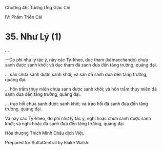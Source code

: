  

Chương 46: Tương Ưng Giác Chi

IV: Phẩm Triền Cái

# 35\. Như Lý (1)

…

—Do phi như lý tác ý, này các Tỷ-kheo, dục tham (kàmacchando) chưa sanh được sanh khởi; và dục tham đã sanh đưa đến tăng trưởng, quảng đại.

… sân chưa sanh được sanh khởi; và sân đã sanh đưa đến tăng trưởng, quảng đại.

… hôn trầm thụy miên chưa sanh được sanh khởi; và hôn trầm thụy miên đã sanh đưa đến tăng trưởng, quảng đại.

… trạo hối chưa sanh được sanh khởi; và trạo hối đã sanh đưa đến tăng trưởng, quảng đại.

Và này các Tỷ-kheo, do phi như lý tác ý, nghi hoặc chưa sanh được sanh khởi; và nghi hoặc đã sanh đưa đến tăng trưởng, quảng đại.

Hòa thượng Thích Minh Châu dịch Việt.

Prepared for SuttaCentral by Blake Walsh.